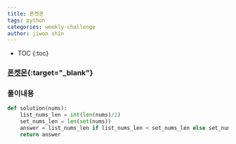 ```yaml
---
title: 폰켓몬
tags: python
categories: weekly-challenge
author: jiwon shin
---
```


* TOC
{:toc}

### [폰켓몬](https://programmers.co.kr/learn/courses/30/lessons/1845){:target="_blank"}


### 풀이내용

``` python
def solution(nums):
    list_nums_len = int(len(nums)/2)
    set_nums_len = len(set(nums))
    answer = list_nums_len if list_nums_len < set_nums_len else set_nums_len
    return answer
```